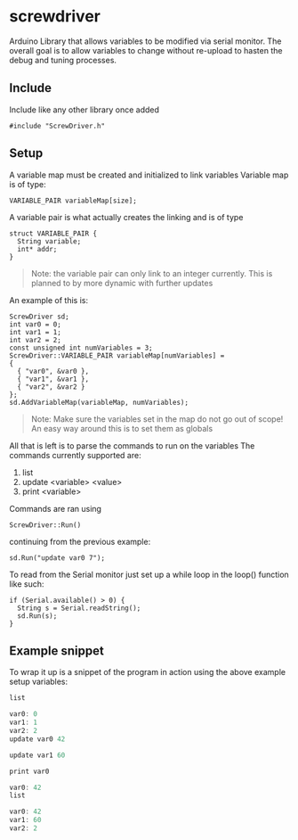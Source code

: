# screwdriver
Arduino Library that allows variables to be modified via serial monitor. The overall goal is to allow variables to change without re-upload to hasten the debug and tuning processes.

## Include
Include like any other library once added
    
    #include "ScrewDriver.h"

## Setup
A variable map must be created and initialized to link variables
Variable map is of type:

    VARIABLE_PAIR variableMap[size];
A variable pair is what actually creates the linking and is of type

    struct VARIABLE_PAIR {
      String variable;
      int* addr;
    }
> Note: the variable pair can only link to an integer currently. This is planned to by more dynamic with further updates

An example of this is: 
	
	ScrewDriver sd;
    int var0 = 0;
    int var1 = 1;
    int var2 = 2;
    const unsigned int numVariables = 3;
    ScrewDriver::VARIABLE_PAIR variableMap[numVariables] =
    {
      { "var0", &var0 },
      { "var1", &var1 },
      { "var2", &var2 }
    };
    sd.AddVariableMap(variableMap, numVariables);
> Note: Make sure the variables set in the map do not go out of scope! An easy way around this is to set them as globals

All that is left is to parse the commands to run on the variables
The commands currently supported are:

1. list
2. update \<variable\> \<value\>
3. print \<variable\>

Commands are ran using

    ScrewDriver::Run()

continuing from the previous example: 
    
    sd.Run("update var0 7");

To read from the Serial monitor just set up a while loop in the loop() function like such:

    if (Serial.available() > 0) {
      String s = Serial.readString();
      sd.Run(s);
    }

## Example snippet

To wrap it up is a snippet of the program in action using the above example setup variables:
```js
list

var0: 0
var1: 1
var2: 2
update var0 42

update var1 60

print var0

var0: 42
list

var0: 42
var1: 60
var2: 2
```
